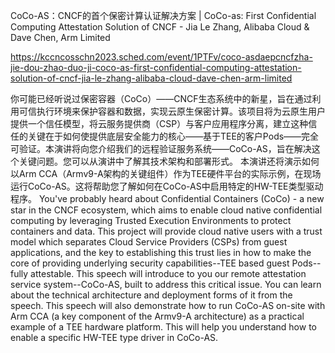 CoCo-AS：CNCF的首个保密计算认证解决方案 | CoCo-as: First Confidential Computing Attestation Solution of CNCF - Jia Le Zhang, Alibaba Cloud & Dave Chen, Arm Limited

https://kccncosschn2023.sched.com/event/1PTFv/coco-asdaepcncfzha-jie-dou-zhao-duo-ji-coco-as-first-confidential-computing-attestation-solution-of-cncf-jia-le-zhang-alibaba-cloud-dave-chen-arm-limited

你可能已经听说过保密容器（CoCo）——CNCF生态系统中的新星，旨在通过利用可信执行环境来保护容器和数据，实现云原生保密计算。该项目将为云原生用户提供一个信任模型，将云服务提供商（CSP）与客户应用程序分离，建立这种信任的关键在于如何使提供底层安全能力的核心——基于TEE的客户Pods——完全可验证。本演讲将向您介绍我们的远程验证服务系统——CoCo-AS，旨在解决这个关键问题。您可以从演讲中了解其技术架构和部署形式。 本演讲还将演示如何以Arm CCA（Armv9-A架构的关键组件）作为TEE硬件平台的实际示例，在现场运行CoCo-AS。这将帮助您了解如何在CoCo-AS中启用特定的HW-TEE类型驱动程序。 
You've probably heard about Confidential Containers (CoCo) - a new star in the CNCF ecosystem, which aims to enable cloud native confidential computing by leveraging Trusted Execution Environments to protect containers and data. This project will provide cloud native users with a trust model which separates Cloud Service Providers (CSPs) from guest applications, and the key to establishing this trust lies in how to make the core of providing underlying security capabilities--TEE based guest Pods--fully attestable. This speech will introduce to you our remote attestation service system--CoCo-AS, built to address this critical issue. You can learn about the technical architecture and deployment forms of it from the speech. This speech will also demonstrate how to run CoCo-AS on-site with Arm CCA (a key component of the Armv9-A architecture) as a practical example of a TEE hardware platform. This will help you understand how to enable a specific HW-TEE type driver in CoCo-AS.